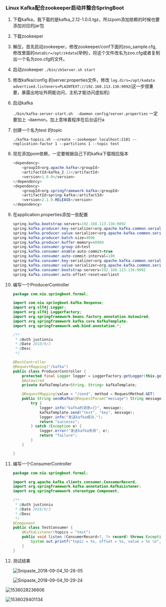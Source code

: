 ### Linux Kafka配合zookeeper启动并整合SpringBoot
1. 下载kafka，我下载的是kafka_2.12-1.0.0.tgz，所以pom添加依赖的时候也要添加对应的jar包

2. 下载zookeeper

3. 解压，首先启动zookeeper，修改zookeeper/conf下面的zoo_sample.cfg, 修改里面的`dataDir=/opt/zkdata`(举例)，将这个文件改名为zoo.cfg或者复制出一个名为zoo.cfg的文件。

4. 启动zookeeper 
  `./bin/zkServer.sh start`

5. 修改kafka/config 的server.properties文件，修改
  `log.dirs=/opt/kadata`
  `advertised.listeners=PLAINTEXT://192.168.113.136:9092`(这一步很重要，暴露出地址外网能访问，主机才能访问虚拟机)

6. 启动kafka  

   `./bin/kafka-server-start.sh  -daemon config/server.properties`  一定要加上 -daemon，加上意味着程序在后台运行a

7. 创建一个名为test 的topic 

   `./kafka-topics.sh --create --zookeeper localhost:2181 --replication-factor 1 --partitions 1 --topic test`

8. 现在添加pom依赖，一定要根据自己下的kafka下载相应版本

   ```java
   <dependency>
       <groupId>org.apache.kafka</groupId>
       <artifactId>kafka_2.12</artifactId>
       <version>1.0.0</version>
   </dependency>
   <dependency>
       <groupId>org.springframework.kafka</groupId>
       <artifactId>spring-kafka</artifactId>
       <version>2.1.9.RELEASE</version>
   </dependency>
   ```

9. 在application.properties添加一些配置

   ```java
   spring.kafka.bootstrap-servers=192.168.113.136:9092
   spring.kafka.producer.key-serializer=org.apache.kafka.common.serialization.StringSerializer
   spring.kafka.producer.value-serializer=org.apache.kafka.common.serialization.StringSerializer
   spring.kafka.producer.batch-size=4096
   spring.kafka.producer.buffer-memory=40960
   spring.kafka.consumer.group-id=test
   spring.kafka.consumer.enable-auto-commit=true
   spring.kafka.consumer.auto-commit-interval=100
   spring.kafka.consumer.key-serializer=org.apache.kafka.common.serialization.StringDeserializer
   spring.kafka.consumer.value-serializer=org.apache.kafka.common.serialization.StringDeserializer
   spring.kafka.consumer.bootstrap-servers=192.168.113.136:9092
   spring.kafka.consumer.auto-offset-reset=earliest
   ```

10. 编写一个ProducerController

    ```java
    package com.niu.springboot.formal;
    
    import com.niu.springboot.kafka.Response;
    import org.slf4j.Logger;
    import org.slf4j.LoggerFactory;
    import org.springframework.beans.factory.annotation.Autowired;
    import org.springframework.kafka.core.KafkaTemplate;
    import org.springframework.web.bind.annotation.*;
    
    /**
     * @Auth justinniu
     * @Date 2018/9/3
     * @Desc
     */
    
    @RestController
    @RequestMapping("/kafka")
    public class ProducerController {
        protected final Logger logger = LoggerFactory.getLogger(this.getClass());
        @Autowired
        private KafkaTemplate<String, String> kafkaTemplate;
    
        @RequestMapping(value = "/send", method = RequestMethod.GET)
        public String sendKafka(@RequestParam("message") String message) {
            try {
                logger.info("kafka的消息={}", message);
                kafkaTemplate.send("test", "key", message);
                logger.info("发送kafka成功.");
                return "successs";
            } catch (Exception e) {
                logger.error("发送kafka失败", e);
                return "failure";
            }
        }
    
    }
    ```

11. 编写一个ConsumerController

    ```java
    package com.niu.springboot.formal;
    
    import org.apache.kafka.clients.consumer.ConsumerRecord;
    import org.springframework.kafka.annotation.KafkaListener;
    import org.springframework.stereotype.Component;
    
    /**
     * @Auth justinniu
     * @Date 2018/9/3
     * @Desc
     */
    @Component
    public class TestConsumer {
        @KafkaListener(topics = "test")
        public void listen (ConsumerRecord<?, ?> record) throws Exception {
            System.out.printf("topic = %s, offset = %s, value = %s \n", record.topic(), record.key(), record.value());
        }
    }
    ```

12. 测试结果

    ![Snipaste_2018-09-04_10-28-05](C:\Users\11291\Desktop\Snipaste_2018-09-04_10-28-05.png)

    ![Snipaste_2018-09-04_10-29-24](C:\Users\11291\Desktop\Snipaste_2018-09-04_10-29-24.png)

![1536028236606](C:\Users\11291\AppData\Local\Temp\1536028236606.png)

![1536029401134](C:\Users\11291\AppData\Local\Temp\1536029401134.png)